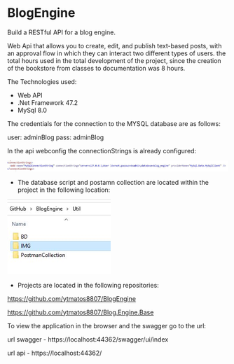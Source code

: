 # BlogEngine
Build a RESTful API for a blog engine.

Web Api that allows you to create, edit, and publish text-based posts, with an approval flow in which they can interact
two different types of users. the total hours used in the total development of the project, since the creation of the bookstore
from classes to documentation was 8 hours.

The Technologies used:

 *  Web API 
 * .Net Framework 47.2
 *  MySql 8.0
 
 The credentials for the connection to the MYSQL database are as follows:
 
  user: adminBlog
  pass: adminBlog
 
 In the api webconfig the connectionStrings is already configured:
 
  ![alt text](https://github.com/ytmatos8807/BlogEngine/blob/main/Util/IMG/ConnectionString.JPG)
 
  * The database script and postamn collection are located within the project in the following location:
 
   ![alt text](https://github.com/ytmatos8807/BlogEngine/blob/main/Util/IMG/Utils.JPG)
  
  * Projects are located in the following repositories:
  
  https://github.com/ytmatos8807/BlogEngine
  
  https://github.com/ytmatos8807/Blog.Engine.Base
  
 To view the application in the browser and the swagger go to the url:  
  
 url swagger -  https://localhost:44362/swagger/ui/index
  
 url api - https://localhost:44362/
  
  
 